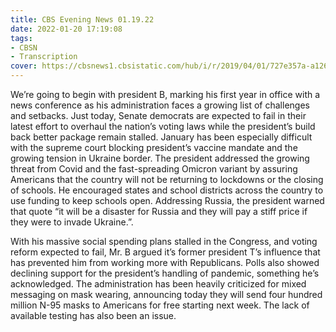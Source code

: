 ```yaml
---
title: CBS Evening News 01.19.22
date: 2022-01-20 17:19:08
tags:
- CBSN
- Transcription
cover: https://cbsnews1.cbsistatic.com/hub/i/r/2019/04/01/727e357a-a126-4138-a2c5-4d3222669d57/thumbnail/640x360/3ff2761028dc5c65cc4f07acd54bcd5c/cbsn2-logo-1920x1080.jpg
---
```

We’re going to begin with president B, marking his first year in office with a news conference as his administration faces a growing list of challenges and setbacks. Just today, Senate democrats are expected to fail in their latest effort to overhaul the nation’s voting laws while the president’s build back better package remain stalled. January has been especially difficult with the supreme court blocking president’s vaccine mandate and the growing tension in Ukraine border. The president addressed the growing threat from Covid and the fast-spreading Omicron variant by assuring Americans that the country will not be returning to lockdowns or the closing of schools. He encouraged states and school districts across the country to use funding to keep schools open. Addressing Russia, the president warned that quote “it will be a disaster for Russia and they will pay a stiff price if they were to invade Ukraine.”.

With his massive social spending plans stalled in the Congress, and voting reform expected to fail, Mr. B argued it’s former president T’s influence that has prevented him from working more with Republicans. Polls also showed declining support for the president’s handling of pandemic, something he’s acknowledged. The administration has been heavily criticized for mixed messaging on mask wearing, announcing today they will send four hundred million N-95 masks to Americans for free starting next week. The lack of available testing has also been an issue. 
